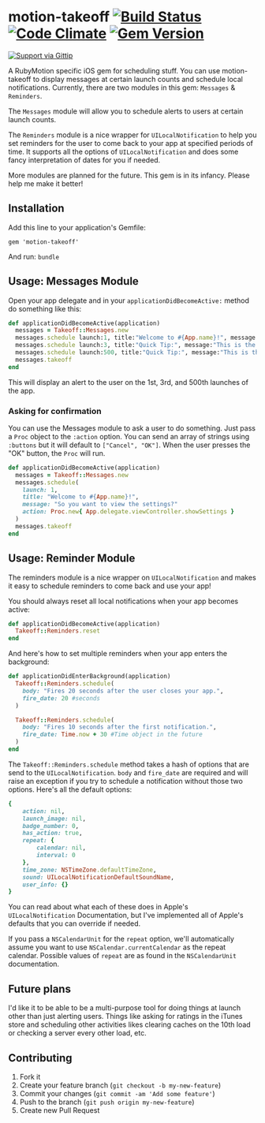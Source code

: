 # motion-takeoff [![Build Status](https://travis-ci.org/MohawkApps/motion-takeoff.png)](https://travis-ci.org/MohawkApps/motion-takeoff) [![Code Climate](https://codeclimate.com/github/MohawkApps/motion-takeoff.png)](https://codeclimate.com/github/MohawkApps/motion-takeoff) [![Gem Version](https://badge.fury.io/rb/motion-takeoff.png)](http://badge.fury.io/rb/motion-takeoff)

[![Support via Gittip](https://rawgithub.com/twolfson/gittip-badge/0.1.0/dist/gittip.png)](https://www.gittip.com/markrickert/)

A RubyMotion specific iOS gem for scheduling stuff. You can use motion-takeoff to display messages at certain launch counts and schedule local notifications. Currently, there are two modules in this gem: `Messages` & `Reminders`.

The `Messages` module will allow you to schedule alerts to users at certain launch counts.

The `Reminders` module is a nice wrapper for `UILocalNotification` to help you set reminders for the user to come back to your app at specified periods of time. It supports all the options of `UILocalNotification` and does some fancy interpretation of dates for you if needed.

More modules are planned for the future. This gem is in its infancy. Please help me make it better!

## Installation

Add this line to your application's Gemfile:

    gem 'motion-takeoff'

And run: `bundle`

## Usage: Messages Module

Open your app delegate and in your `applicationDidBecomeActive:` method do something like this:

```ruby
def applicationDidBecomeActive(application)
  messages = Takeoff::Messages.new
  messages.schedule launch:1, title:"Welcome to #{App.name}!", message:"Thanks for checking it out!"
  messages.schedule launch:3, title:"Quick Tip:", message:"This is the 3rd time you've launched this application!"
  messages.schedule launch:500, title:"Quick Tip:", message:"This is the 500th time you've launched this application!"
  messages.takeoff
end
```

This will display an alert to the user on the 1st, 3rd, and 500th launches of the app.

### Asking for confirmation

You can use the Messages module to ask a user to do something. Just pass a `Proc` object to the `:action` option. You can send an array of strings using `:buttons` but it will default to `["Cancel", "OK"]`. When the user presses the "OK" button, the `Proc` will run.

```ruby
def applicationDidBecomeActive(application)
  messages = Takeoff::Messages.new
  messages.schedule(
    launch: 1,
    title: "Welcome to #{App.name}!", 
    message: "So you want to view the settings?"
    action: Proc.new{ App.delegate.viewController.showSettings }
  )
  messages.takeoff
end
```

## Usage: Reminder Module

The reminders module is a nice wrapper on `UILocalNotification` and makes it easy to schedule reminders to come back and use your app!

You should always reset all local notifications when your app becomes active:

```ruby
def applicationDidBecomeActive(application)
  Takeoff::Reminders.reset
end
```

And here's how to set multiple reminders when your app enters the background:

```ruby
def applicationDidEnterBackground(application)
  Takeoff::Reminders.schedule(
    body: "Fires 20 seconds after the user closes your app.",
    fire_date: 20 #seconds
  )

  Takeoff::Reminders.schedule(
    body: "Fires 10 seconds after the first notification.",
    fire_date: Time.now + 30 #Time object in the future
  )
end
```

The `Takeoff::Reminders.schedule` method takes a hash of options that are send to the `UILocalNotification`. `body` and `fire_date` are required and will raise an exception if you try to schedule a notification without those two options. Here's all the default options:

```ruby
{
    action: nil,
    launch_image: nil,
    badge_number: 0,
    has_action: true,
    repeat: {
        calendar: nil,
        interval: 0
    },
    time_zone: NSTimeZone.defaultTimeZone,
    sound: UILocalNotificationDefaultSoundName,
    user_info: {}
}
```

You can read about what each of these does in Apple's `UILocalNotification` Documentation, but I've implemented all of Apple's defaults that you can override if needed.

If you pass a `NSCalendarUnit` for the `repeat` option, we'll automatically assume you want to use `NSCalendar.currentCalendar` as the repeat calendar. Possible values of `repeat` are as found in the `NSCalendarUnit` documentation.

## Future plans

I'd like it to be able to be a multi-purpose tool for doing things at launch other than just alerting users. Things like asking for ratings in the iTunes store and scheduling other activities likes clearing caches on the 10th load or checking a server every other load, etc.

## Contributing

1. Fork it
2. Create your feature branch (`git checkout -b my-new-feature`)
3. Commit your changes (`git commit -am 'Add some feature'`)
4. Push to the branch (`git push origin my-new-feature`)
5. Create new Pull Request
